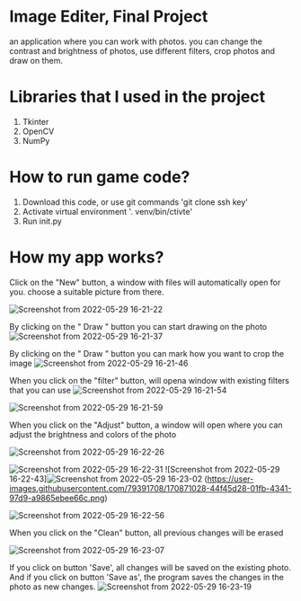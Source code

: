 # Image Editer, Final Project

an application where you can work with photos. 
you can change the contrast and brightness of photos, use different filters, crop photos and draw on them.

# Libraries that I used in the project
1. Tkinter
2. OpenCV
3. NumPy
 
# How to run game code?
1. Download this code, or use git commands 'git clone ssh key'
2. Аctivate virtual environment '. venv/bin/ctivte'
3. Run init.py

# How my app works?

Click on the "New" button, a window with files will automatically open for you. choose a suitable picture from there.

![Screenshot from 2022-05-29 16-21-22](https://user-images.githubusercontent.com/79391708/170870319-c299c584-4bdb-410e-a492-4f0775557167.png)

By clicking on the " Draw " button you can start drawing on the photo
![Screenshot from 2022-05-29 16-21-37](https://user-images.githubusercontent.com/79391708/170870633-2fca5903-1195-45ad-8ee3-18c771f680e4.png)

By clicking on the " Draw " button you can mark how you want to crop the image
![Screenshot from 2022-05-29 16-21-46](https://user-images.githubusercontent.com/79391708/170870710-94a49789-ec4f-4a97-be75-a2c4842d02b3.png)

When you click on the "filter" button, will opena window with existing filters that you can use
![Screenshot from 2022-05-29 16-21-54](https://user-images.githubusercontent.com/79391708/170870784-03338a3c-4f08-4611-a541-d658a0f5dba8.png)

![Screenshot from 2022-05-29 16-21-59](https://user-images.githubusercontent.com/79391708/170870901-d60a2b75-3f07-4d3c-9cfe-5aa84acb0c6b.png)

When you click on the "Adjust" button, a window will open where you can adjust the brightness and colors of the photo

![Screenshot from 2022-05-29 16-22-26](https://user-images.githubusercontent.com/79391708/170870916-2f0c7e12-998a-472d-9733-fbb712bff0f9.png)

![Screenshot from 2022-05-29 16-22-31](https://user-images.githubusercontent.com/79391708/170871016-53acd981-7763-4e2a-98eb-5fe98cfa2361.png)
![Screenshot from 2022-05-29 16-22-43]![Screenshot from 2022-05-29 16-23-02](https://user-images.githubusercontent.com/79391708/170871033-cd08ef00-8ad6-4c94-ae34-8ea0d21c5608.png)
(https://user-images.githubusercontent.com/79391708/170871028-44f45d28-01fb-4341-97d9-a9865ebee66c.png)

![Screenshot from 2022-05-29 16-22-56](https://user-images.githubusercontent.com/79391708/170871031-a30ab31c-8d2d-4bf6-910d-34fd869cc14c.png)

When you click on the "Clean" button, all previous changes will be erased

![Screenshot from 2022-05-29 16-23-07](https://user-images.githubusercontent.com/79391708/170871040-7760693c-5052-4fb0-8b80-8b0eb49c152c.png)

If you click on button 'Save', all changes will be saved on the existing photo.
And if you click on button 'Save as', the program saves the changes in the photo as new changes.
![Screenshot from 2022-05-29 16-23-19](https://user-images.githubusercontent.com/79391708/170871137-e2971ac6-d577-4bd0-9451-c1197d75b106.png)

